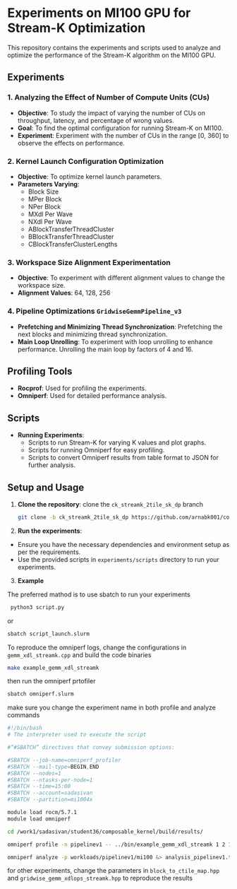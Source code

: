 # Experiments on MI100 GPU for Stream-K Optimization

This repository contains the experiments and scripts used to analyze and optimize the performance of the Stream-K algorithm on the MI100 GPU.

## Experiments

### 1. Analyzing the Effect of Number of Compute Units (CUs)
- **Objective**: To study the impact of varying the number of CUs on throughput, latency, and percentage of wrong values.
- **Goal**: To find the optimal configuration for running Stream-K on MI100.
- **Experiment**: Experiment with the number of CUs in the range [0, 360] to observe the effects on performance.

### 2. Kernel Launch Configuration Optimization
- **Objective**: To optimize kernel launch parameters.
- **Parameters Varying**:
  - Block Size
  - MPer Block
  - NPer Block
  - MXdl Per Wave
  - NXdl Per Wave
  - ABlockTransferThreadCluster
  - BBlockTransferThreadCluster
  - CBlockTransferClusterLengths

### 3. Workspace Size Alignment Experimentation
- **Objective**: To experiment with different alignment values to change the workspace size.
- **Alignment Values**: 64, 128, 256

### 4. Pipeline Optimizations `GridwiseGemmPipeline_v3`
- **Prefetching and Minimizing Thread Synchronization**: Prefetching the next blocks and minimizing thread synchronization.
- **Main Loop Unrolling**: To experiment with loop unrolling to enhance performance. Unrolling the main loop by factors of 4 and 16.

## Profiling Tools
- **Rocprof**: Used for profiling the experiments.
- **Omniperf**: Used for detailed performance analysis.

## Scripts
- **Running Experiments**: 
  - Scripts to run Stream-K for varying K values and plot graphs.
  - Scripts for running Omniperf for easy profiling.
  - Scripts to convert Omniperf results from table format to JSON for further analysis.

## Setup and Usage
1. **Clone the repository**: clone the `ck_streamk_2tile_sk_dp` branch
   ```sh
   git clone -b ck_streamk_2tile_sk_dp https://github.com/arnabk001/composable_kernel_eep590.git
   ```
2. **Run the experiments**:
 - Ensure you have the necessary dependencies and environment setup as per the requirements.
 - Use the provided scripts in `experiments/scripts` directory to run your experiments.
 
 
3. **Example**

 The preferred mathod is to use sbatch to run your experiments
```sh
 python3 script.py
```
or 
```sh
sbatch script_launch.slurm
```
To reproduce the omniperf logs, change the configurations in `gemm_xdl_streamk.cpp`
and build the code binaries
```sh
make example_gemm_xdl_streamk
```
then run the omniperf prtofiler
```sh
sbatch omniperf.slurm
```
make sure you change the experiment name in both profile and analyze commands
```sh
#!/bin/bash
# The interpreter used to execute the script

#“#SBATCH” directives that convey submission options:

#SBATCH --job-name=omniperf_profiler
#SBATCH --mail-type=BEGIN,END
#SBATCH --nodes=1
#SBATCH --ntasks-per-node=1
#SBATCH --time=15:00
#SBATCH --account=sadasivan
#SBATCH --partition=mi1004x

module load rocm/5.7.1
module load omniperf

cd /work1/sadasivan/student36/composable_kernel/build/results/

omniperf profile -n pipelinev1 -- ../bin/example_gemm_xdl_streamk 1 2 1 3840 4096 4096 4096 4096 4096 120

omniperf analyze -p workloads/pipelinev1/mi100 &> analysis_pipelinev1.txt
```

for other experiments, change the parameters in `block_to_ctile_map.hpp` and `gridwise_gemm_xdlops_streamk.hpp` to reproduce the results